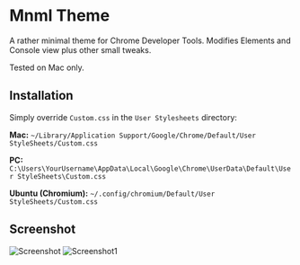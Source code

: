 # Mnml Theme
A rather minimal theme for Chrome Developer Tools. Modifies Elements and Console view plus other small tweaks.

Tested on Mac only.

## Installation 
Simply override `Custom.css` in the `User Stylesheets` directory:

**Mac:** `~/Library/Application Support/Google/Chrome/Default/User StyleSheets/Custom.css`

**PC:** `C:\Users\YourUsername\AppData\Local\Google\Chrome\UserData\Default\User StyleSheets\Custom.css`

**Ubuntu (Chromium):** `~/.config/chromium/Default/User StyleSheets/Custom.css`

## Screenshot
![Screenshot](https://raw.github.com/frontdevDE/Mnml_DevTools_Theme/master/ressources/screenshot.png)
![Screenshot1](https://raw.github.com/frontdevDE/Mnml_DevTools_Theme/master/ressources/screenshot1.png)